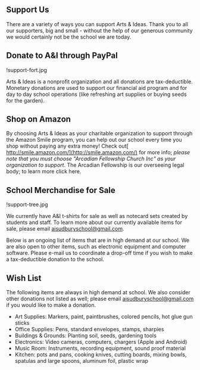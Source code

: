 Support Us
---

There are a variety of ways you can support Arts & Ideas. Thank you to all our
supporters, big and small - without the help of our generous community we
would certainly not be the school we are today.


## Donate to A&I through PayPal

!support-fort.jpg

Arts & Ideas is a nonprofit organization and all donations are
tax-deductible. Monetary donations are used to support our financial aid
program and for day to day school operations (like refreshing art supplies
or buying seeds for the garden).

## Shop on Amazon

By choosing Arts & Ideas as your charitable organization to support
through the Amazon Smile program, you can help out our school every time
you shop without paying any extra money! Check out[
http://smile.amazon.com/](http://smile.amazon.com/) for more info; *please
note that you must choose "Arcadian Fellowship Church Inc" as your
organization to support*. The Arcadian Fellowship is our overseeing legal
body; to learn more click here.


## School Merchandise for Sale

!support-tree.jpg

We currently have A&I t-shirts for sale as well as notecard sets created by
students and staff. To learn more about our currently available items for
sale, please email aisudburyschool@gmail.com.

Below is an ongoing list of items that are in high demand at our school. We
are also open to other items, such as electronic equipment and computer
software. Please e-mail us to coordinate a drop-off time if you wish to make a
tax-deductible donation to the school.

## Wish List

The following items are always in high demand at school. We also consider
other donations not listed as well; please email aisudburyschool@gmail.com if
you would like to make a donation.

* Art Supplies: Markers, paint, paintbrushes, colored pencils, hot glue gun sticks
* Office Supplies: Pens, standard envelopes, stamps, sharpies
* Buildings & Grounds: Planting soil, seeds, gardening tools
* Electronics: Video cameras, computers, chargers (Apple and Android)
* Music Room: Instruments, recording equipment, sound proof material
* Kitchen: pots and pans, cooking knives, cutting boards, mixing bowls,
spatulas and large spoons, aluminum foil, plastic wrap
